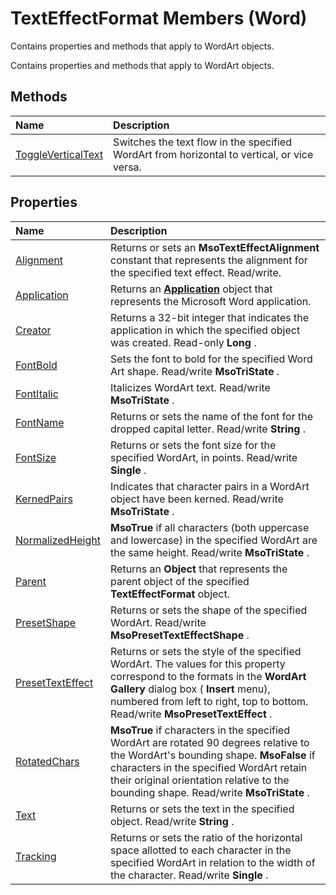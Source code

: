 
# TextEffectFormat Members (Word)
Contains properties and methods that apply to WordArt objects.

Contains properties and methods that apply to WordArt objects.


## Methods



|**Name**|**Description**|
|:-----|:-----|
|[ToggleVerticalText](3d6fb851-e6f4-d8fc-a37a-80fb9455ca81.md)|Switches the text flow in the specified WordArt from horizontal to vertical, or vice versa.|

## Properties



|**Name**|**Description**|
|:-----|:-----|
|[Alignment](df07036c-9e87-da8f-1131-81c44ff7ad68.md)|Returns or sets an  **MsoTextEffectAlignment** constant that represents the alignment for the specified text effect. Read/write.|
|[Application](3793169b-a397-d225-3f4b-586f857c4aa2.md)|Returns an  **[Application](d1cf6f8f-4e88-bf01-93b4-90a83f79cb44.md)** object that represents the Microsoft Word application.|
|[Creator](08cd4c8d-0a3c-4746-d339-01d03fb277a7.md)|Returns a 32-bit integer that indicates the application in which the specified object was created. Read-only  **Long** .|
|[FontBold](7432680f-5dbd-ae1c-3d49-ee99cd9f93bb.md)|Sets the font to bold for the specified Word Art shape. Read/write  **MsoTriState** .|
|[FontItalic](a5fa97ea-c01d-8742-9e9e-20a8148a3326.md)|Italicizes WordArt text. Read/write  **MsoTriState** .|
|[FontName](fe1f6714-ed34-0c7f-c156-b91b601149de.md)|Returns or sets the name of the font for the dropped capital letter. Read/write  **String** .|
|[FontSize](14538296-38d0-0545-0681-e6a7714dcaf4.md)|Returns or sets the font size for the specified WordArt, in points. Read/write  **Single** .|
|[KernedPairs](555d152e-09ff-b151-46c6-9a14ab872a37.md)|Indicates that character pairs in a WordArt object have been kerned. Read/write  **MsoTriState** .|
|[NormalizedHeight](7410b830-3b1c-dc32-2ab8-c17a5a743c05.md)| **MsoTrue** if all characters (both uppercase and lowercase) in the specified WordArt are the same height. Read/write **MsoTriState** .|
|[Parent](2019fb39-d1ac-7c4d-1bb6-1cdc3f421c4f.md)|Returns an  **Object** that represents the parent object of the specified **TextEffectFormat** object.|
|[PresetShape](4d183208-7ea2-7179-4c6c-f710c16dd5fb.md)|Returns or sets the shape of the specified WordArt. Read/write  **MsoPresetTextEffectShape** .|
|[PresetTextEffect](86865b25-a30f-ef47-630f-b78ff1da28e3.md)|Returns or sets the style of the specified WordArt. The values for this property correspond to the formats in the  **WordArt Gallery** dialog box ( **Insert** menu), numbered from left to right, top to bottom. Read/write **MsoPresetTextEffect** .|
|[RotatedChars](4f5c9f84-0c86-1558-ac64-ca8d53e3683d.md)| **MsoTrue** if characters in the specified WordArt are rotated 90 degrees relative to the WordArt's bounding shape. **MsoFalse** if characters in the specified WordArt retain their original orientation relative to the bounding shape. Read/write **MsoTriState** .|
|[Text](3d848019-9869-1a01-2faf-a42b81877143.md)|Returns or sets the text in the specified object. Read/write  **String** .|
|[Tracking](40e1ac58-b292-ac12-6e82-a93f87013d6d.md)|Returns or sets the ratio of the horizontal space allotted to each character in the specified WordArt in relation to the width of the character. Read/write  **Single** .|
